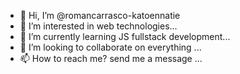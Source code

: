 - 👋 Hi, I’m @romancarrasco-katoennatie
- 👀 I’m interested in web technologies...
- 🌱 I’m currently learning JS fullstack development...
- 💞️ I’m looking to collaborate on everything ...
- 📫 How to reach me? send me a message  ...

<!---
romancarrasco-katoennatie/romancarrasco-katoennatie is a ✨ special ✨ repository because its `README.md` (this file) appears on your GitHub profile.
You can click the Preview link to take a look at your changes.
--->
